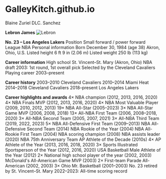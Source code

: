 # GalleyKitch.github.io
Blaine Zuriel DLC. Sanchez

**Lebron James**
![Lebron](https://ca-times.brightspotcdn.com/dims4/default/7be9a77/2147483647/strip/true/crop/3548x2516+0+0/resize/1200x851!/quality/75/?url=https%3A%2F%2Fcalifornia-times-brightspot.s3.amazonaws.com%2Fcf%2F67%2F74ef656743528f2f9f7ce02d8dc1%2Fla-photos-1staff-477386-sp-0107-lakers-knicks4-wjs.jpg)

**No. 23 – Los Angeles Lakers**
Position	Small forward / power forward
League	NBA
Personal information
Born	December 30, 1984 (age 38)
Akron, Ohio, U.S.
Listed height	6 ft 9 in (2.06 m)
Listed weight	250 lb (113 kg)

**Career information**
High school	St. Vincent–St. Mary (Akron, Ohio)
NBA draft	2003: 1st round, 1st overall pick
Selected by the Cleveland Cavaliers
Playing career	2003–present

**Career history**
2003–2010	Cleveland Cavaliers
2010–2014	Miami Heat
2014–2018	Cleveland Cavaliers
2018–present	Los Angeles Lakers

**Career highlights and awards**
4× NBA champion (2012, 2013, 2016, 2020)
4× NBA Finals MVP (2012, 2013, 2016, 2020)
4× NBA Most Valuable Player (2009, 2010, 2012, 2013)
19× NBA All-Star (2005–2023)
3× NBA All-Star Game MVP (2006, 2008, 2018)
13× All-NBA First Team (2006, 2008–2018, 2020)
3× All-NBA Second Team (2005, 2007, 2021)
3× All-NBA Third Team (2019, 2022, 2023)
5× NBA All-Defensive First Team (2009–2013)
NBA All-Defensive Second Team (2014)
NBA Rookie of the Year (2004)
NBA All-Rookie First Team (2004)
NBA scoring champion (2008)
NBA assists leader (2020)
NBA 75th Anniversary Team
AP Athlete of the Decade (2010s)
4× AP Athlete of the Year (2013, 2016, 2018, 2020)
3× Sports Illustrated Sportsperson of the Year (2012, 2016, 2020)
USA Basketball Male Athlete of the Year (2012)
2× National high school player of the year (2002, 2003)
McDonald's All-American Game MVP (2003)
2× First-team Parade All-American (2002, 2003)
3× Ohio Mr. Basketball (2001–2003)
No. 23 retired by St. Vincent–St. Mary
2022–2023: All-time scoring record
